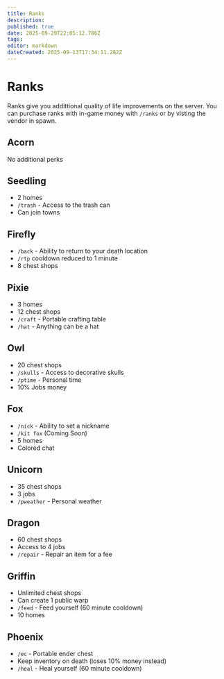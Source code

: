 ```yaml
---
title: Ranks
description: 
published: true
date: 2025-09-20T22:05:12.786Z
tags: 
editor: markdown
dateCreated: 2025-09-13T17:34:11.282Z
---
```


# Ranks
Ranks give you addittional quality of life improvements on the server. You can purchase ranks with in-game money with `/ranks` or by visting the vendor in spawn.




## Acorn
No additional perks

## Seedling
- 2 homes
- `/trash` - Access to the trash can
- Can join towns
## Firefly
- `/back` - Ability to return to your death location
- `/rtp` cooldown reduced to 1 minute
- 8 chest shops
## Pixie
- 3 homes
- 12 chest shops
- `/craft` - Portable crafting table
- `/hat` - Anything can be a hat
## Owl
- 20 chest shops
- `/skulls` - Access to decorative skulls 
- `/ptime` - Personal time
- 10% Jobs money
## Fox
- `/nick` - Ability to set a nickname
- `/kit fox` (Coming Soon)
- 5 homes
- Colored chat
## Unicorn
- 35 chest shops
- 3 jobs
- `/pweather` - Personal weather
## Dragon
- 60 chest shops
- Access to 4 jobs
- `/repair` - Repair an item for a fee
## Griffin
- Unlimited chest shops
- Can create 1 public warp
- `/feed` - Feed yourself (60 minute cooldown)
- 10 homes
## Phoenix
- `/ec` - Portable ender chest
- Keep inventory on death (loses 10% money instead)
- `/heal` - Heal yourself (60 minute cooldown)